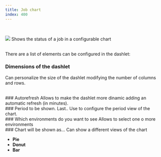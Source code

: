 ```yaml
---
title: Job chart
index: 400
---
```


    
<br />

<img src="/static/images/icons/chart_pie.png" /> Shows the status of a job in a configurable chart


<br />
There are a list of elements can be configured in the dashlet:


### Dimensions of the dashlet
Can personalize the size of the dashlet modifying the number of columns and rows.

<br />
### Autorefresh
Allows to make the dashlet more dinamic adding an automatic refresh (in minutes).


<br />
### Period to be shown. Last..
Use to configure the period view of the chart. 

<br />
### Which environments do you want to see
Allows to select one o more environments

<br />
### Chart will be shown as...
Can show a different views of the chart

- **Pie**
- **Donut**
- **Bar**
